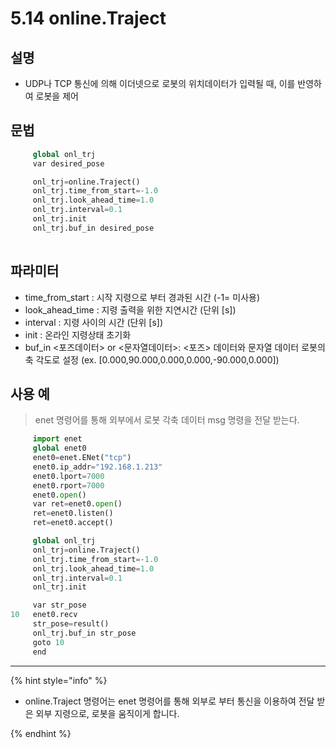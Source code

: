 ﻿# 5.14 online.Traject


## 설명 
* UDP나 TCP 통신에 의해 이더넷으로 로봇의 위치데이터가 입력될 때, 이를 반영하여 로봇을 제어 


## 문법 
```python
     global onl_trj
     var desired_pose 

     onl_trj=online.Traject()
     onl_trj.time_from_start=-1.0
     onl_trj.look_ahead_time=1.0
     onl_trj.interval=0.1
     onl_trj.init
     onl_trj.buf_in desired_pose
 
```

## 파라미터 
* time_from_start : 시작 지령으로 부터 경과된 시간 (-1= 미사용)
* look_ahead_time : 지령 출력을 위한 지연시간 (단위 [s])
* interval : 지령 사이의 시간 (단위 [s])
* init : 온라인 지령상태 초기화 
* buf_in <포즈데이터> or <문자열데이터>: <포즈> 데이터와 문자열 데이터 로봇의 축 각도로 설정 (ex. [0.000,90.000,0.000,0.000,-90.000,0.000])  



## 사용 예 
> enet 명령어를 통해 외부에서 로봇 각축 데이터 msg 명령을 전달 받는다. 

```python
     import enet
     global enet0
     enet0=enet.ENet("tcp")
     enet0.ip_addr="192.168.1.213"
     enet0.lport=7000
     enet0.rport=7000
     enet0.open()
     var ret=enet0.open()
     ret=enet0.listen()
     ret=enet0.accept()

     global onl_trj
     onl_trj=online.Traject()
     onl_trj.time_from_start=-1.0
     onl_trj.look_ahead_time=1.0
     onl_trj.interval=0.1
     onl_trj.init

     var str_pose
10   enet0.recv
     str_pose=result()
     onl_trj.buf_in str_pose
     goto 10
     end 
```


--- 
{% hint style="info" %}

* online.Traject 명령어는 enet 명령어를 통해 외부로 부터  통신을 이용하여 전달 받은 외부 지령으로, 로봇을 움직이게 합니다.    

{% endhint %}
